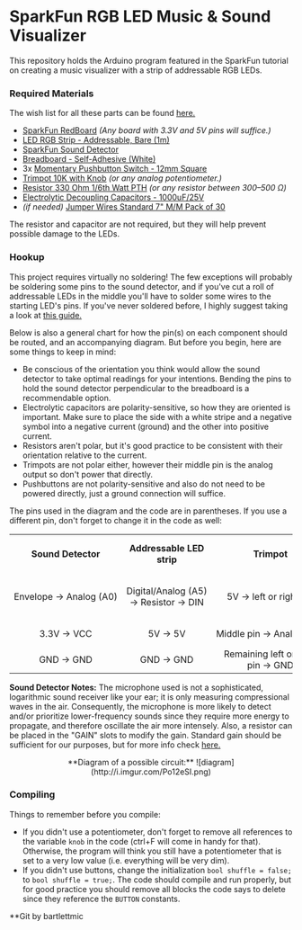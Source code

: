 # SparkFun RGB LED Music & Sound Visualizer
This repository holds the Arduino program featured in the SparkFun tutorial on creating a music visualizer with a strip of addressable RGB LEDs.

### Required Materials

The wish list for all these parts can be found [here.](http://sfe.io/w122818)

* [SparkFun RedBoard](https://www.sparkfun.com/products/12757) _(Any board with 3.3V and 5V pins will suffice.)_
* [LED RGB Strip - Addressable, Bare (1m)](https://www.sparkfun.com/products/12025)
* [SparkFun Sound Detector](https://www.sparkfun.com/products/12642)
* [Breadboard - Self-Adhesive (White)](https://www.sparkfun.com/products/12002)
* 3x [Momentary Pushbutton Switch - 12mm Square](https://www.sparkfun.com/products/9190)
* [Trimpot 10K with Knob](https://www.sparkfun.com/products/9806) _(or any analog potentiometer.)_
* [Resistor 330 Ohm 1/6th Watt PTH](https://www.sparkfun.com/products/8377) _(or any resistor between 300&ndash;500 &Omega;)_
* [Electrolytic Decoupling Capacitors - 1000uF/25V](https://www.sparkfun.com/products/8982)
* _(if needed)_ [Jumper Wires Standard 7" M/M Pack of 30](https://www.sparkfun.com/products/11026)


The resistor and capacitor are not required, but they will help prevent possible damage to the LEDs.

### Hookup
This project requires virtually no soldering! The few exceptions will probably be soldering some pins to the sound detector, and if you've cut a roll of addressable LEDs in the middle you'll have to solder some wires to the starting LED's pins. If you've never soldered before, I highly suggest taking a look at [this guide.](https://learn.sparkfun.com/tutorials/how-to-solder---through-hole-soldering)

Below is also a general chart for how the pin(s) on each component should be routed, and an accompanying diagram. But before you begin, here are some things to keep in mind:

* Be conscious of the orientation you think would allow the sound detector to take optimal readings for your intentions. Bending the pins to hold the sound detector perpendicular to the breadboard is a recommendable option.
* Electrolytic capacitors are polarity-sensitive, so how they are oriented is important. Make sure to place the side with a white stripe and a negative symbol into a negative current (ground) and the other into positive current.
* Resistors aren't polar, but it's good practice to be consistent with their orientation relative to the current.
* Trimpots are not polar either, however their middle pin is the analog output so don't power that directly.
* Pushbuttons are not polarity-sensitive and also do not need to be powered directly, just a ground connection will suffice.

The pins used in the diagram and the code are in parentheses. If you use a different pin, don't forget to change it in the code as well:

<table class="table table-striped table-hover table-bordered">
<tr><th>Sound Detector</th><th>Addressable LED strip</th><th>Trimpot</th><th>Pushbutton</th><th>1&nbsp;mF (1000&nbsp;&micro;F) Capacitor</th><th>300&ndash;500 &Omega; Resistor</th></tr>
<tr><td><center>Envelope&nbsp;&rarr;&nbsp;Analog&nbsp;(A0)</center></td><td><center>Digital/Analog&nbsp;(A5) &rarr;&nbsp;Resistor&nbsp;&rarr;&nbsp;DIN</center></td><td><center>5V&nbsp;&rarr;&nbsp;left or right pin</center></td><td><center>GND&nbsp;&rarr;&nbsp;Either side<td></center><center>Between ground and 5V</td></center><td><center>Between Digital/Analog (A5) and DIN on LED strip</center></td></tr>
<tr><td><center>3.3V&nbsp;&rarr;&nbsp;VCC</td></center><td><center>5V&nbsp;&rarr;&nbsp;5V</td></center><td><center>Middle&nbsp;pin&nbsp;&rarr;&nbsp;Analog&nbsp;(A1)</center></td><td><center>Other&nbsp;side&nbsp;&rarr;&nbsp;Digital (4, 5, 6)</center><td></td><td></td></tr>
<tr><td><center>GND&nbsp;&rarr;&nbsp;GND</center></td><td><center>GND&nbsp;&rarr;&nbsp;GND</td></center><td><center>Remaining left or right pin&nbsp;&rarr;&nbsp;GND</center></td><td></td><td></td><td></td></tr>
</table>


**Sound Detector Notes:** The microphone used is not a sophisticated, logarithmic sound receiver like your ear; it is only measuring compressional waves in the air. Consequently, the microphone is more likely to detect and/or prioritize lower-frequency sounds since they require more energy to propagate, and therefore oscillate the air more intensely. Also, a resistor can be placed in the "GAIN" slots to modify the gain. Standard gain should be sufficient for our purposes, but for more info check [here.](https://learn.sparkfun.com/tutorials/sound-detector-hookup-guide#configuration)

<center>**Diagram of a possible circuit:**
![diagram](http://i.imgur.com/Po12eSI.png)</center> 

### Compiling

Things to remember before you compile:

* If you didn't use a potentiometer, don't forget to remove all references to the variable `knob` in the code (ctrl+F will come in handy for that). Otherwise, the program will think you still have a potentiometer that is set to a very low value (i.e. everything will be very dim).
* If you didn't use buttons, change the initialization `bool shuffle = false;` to `bool shuffle = true;`. The code should compile and run properly, but for good practice you should remove all blocks the code says to delete since they reference the `BUTTON` constants.


**Git by bartlettmic
